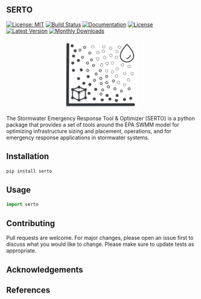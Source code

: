 
SERTO
-------------------------------------------------------------------------------------------
[![License: MIT](https://img.shields.io/badge/License-MIT-blue.svg)](https://github.com/USEPA/serto/blob/master/License.md) 
[![Build Status](https://github.com/USEPA/SERTP/actions/workflows/build_test.yml/badge.svg?branch=master)](https://github.com/USEPA/SERTO/actions/workflows/build_test.yml)
[![Documentation](https://github.com/USEPA/SERTP/actions/workflows/documentation.yml/badge.svg?branch=master)](https://github.com/USEPA/SERTO/actions/workflows/documentation.yml)
[![License](https://img.shields.io/pypi/l/serto.svg)](LICENSE)
[![Latest Version](https://img.shields.io/pypi/v/serto.svg)](https://pypi.python.org/pypi/serto/)
[![Monthly Downloads](https://img.shields.io/badge/dynamic/json.svg?label=Downloads&url=https%3A%2F%2Fpypistats.org%2Fapi%2Fpackages%2Fserto%2Frecent&query=%24.data.last_month&colorB=green&suffix=%20last%20month)](https://pypi.python.org/pypi/serto/)

<p align="center">
  <img src="docs/images/serto_logo.png" alt="SORT Logo" align="center;" width="200"> 
</p>

The Stormwater Emergency Response Tool & Optimizer (SERTO) is a python package that provides a set of tools around the EPA SWMM model for 
optimizing infrastructure sizing and placement, operations, and for emergency response applications in stormwater systems.


## Installation


```bash
pip install serto
```

## Usage

```python
import serto
```

## Contributing

Pull requests are welcome. For major changes, please open an issue first to discuss what you would like to change. 
Please make sure to update tests as appropriate. 

## Acknowledgements

## References